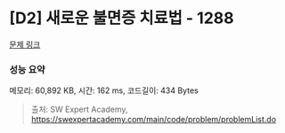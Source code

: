 # [D2] 새로운 불면증 치료법 - 1288 

[문제 링크](https://swexpertacademy.com/main/code/problem/problemDetail.do?contestProbId=AV18_yw6I9MCFAZN) 

### 성능 요약

메모리: 60,892 KB, 시간: 162 ms, 코드길이: 434 Bytes



> 출처: SW Expert Academy, https://swexpertacademy.com/main/code/problem/problemList.do